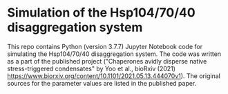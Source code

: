 # Simulation of the Hsp104/70/40 disaggregation system
This repo contains Python (version 3.7.7) Jupyter Notebook code for simulating the Hsp104/70/40 disaggregation system. The code was written as a part of the published project ("Chaperones avidly disperse native stress-triggered condensates" by Yoo et al., bioRxiv (2021) https://www.biorxiv.org/content/10.1101/2021.05.13.444070v1). The original sources for the parameter values are listed in the published paper.

